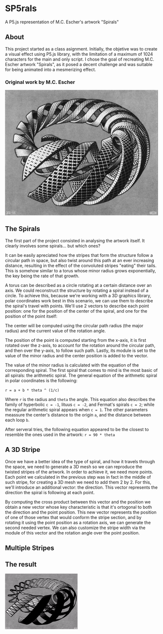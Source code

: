 # SP5rals
A P5.js representation of M.C. Escher's artwork "Spirals"

## About 
This project started as a class asignment. Initially, the objetive was to create a visual effect using P5.js library, with the limitation of a maximum of 1024 characters for the main and only script. I chose the goal of recreating M.C. Escher artwork "Spirals", as it posed a decent challenge and was suitable for being animated into a mesmerizing effect.

### Original work by M.C. Escher
![Spirals artwork by M.C. Escher](https://github.com/CaptainChameleon/sp5rals/blob/39a40f17abfff7e511307364ab20c601e5ea3aea/Spirals%20-%20M.C.%20Escher.jpg)

## The Spirals
The first part of the project consisted in analysing the artwork itself. It clearly involves some spirals... but which ones? 

It can be easily apreciated how the stripes that form the structure follow a circular path in space, but also twist around this path at an ever increasing distance, resulting in the effect of the convoluted stripes "eating" their tails. This is somehow similar to a torus whose minor radius grows exponentially, the key being the rate of that growth. 

A torus can be described as a circle rotating at a certain distance over an axis. We could reconstruct the structure by rotating a spiral instead of a circle. To achieve this, because we're working with a 3D graphics library, polar coordinates work best in this scenario, we can use them to describe the spiral's travel with points. We'll use 2 vectors to describe each point position: one for the position of the center of the spiral, and one for the position of the point itself: 

The center will be computed using the circular path radius (the major radius) and the current value of the rotation angle. 

The position of the point is computed starting from the x-axis, it is first rotated over the z-axis, to account for the rotation around the circular path,  and then over the y-axis, to follow such path. Lastly, its module is set to the value of the minor radius and the center position is added to the vector.

The value of the minor radius is calculated with the equation of the corresponding spiral. The first spiral that comes to mind is the most basic of all spirals: the arithmetic spiral. The general equation of the arithmetic spiral in polar coordinates is the following: 

`r = a + b * theta ^ (1/c)`

Where `r` is the radius and `theta` the angle. This equation also describes the family of hyperbolic `c = -1`, lituus `c = -2`, and Fermat's spirals `c = 2`; while the regular arithmetic spiral appears when `c = 1`. The other parameters meassure the center's distance to the origin `a`, and the distance between each loop `b`. 

After serveral tries, the following equation appeared to be the closest to resemble the ones used in the artwork: `r = 90 * theta`

## A 3D Stripe
Once we have a better idea of the type of spiral, and how it travels through the space, we need to generate a 3D mesh so we can reproduce the twisted stripes of the artwork. In order to achieve it, we need more points. Each point we calculated in the previous step was in fact in the middle of such stripe, for creating a 3D mesh we need to add them 2 by 2. For this, we'll introduce an additional vector: the direction. This vector represents the direction the spiral is following at each point.

By computing the cross product between this vector and the position we obtain a new vector whose key characteristic is that it's ortogonal to both the direction and the point position. This new vector represents the position of one of those vertex that would conform the stripe section, and by rotating it using the point position as a rotation axis, we can generate the second needed vertex. We can also customize the stripe width via the module of this vector and the rotation angle over the point position.

## Multiple Stripes

## The result
![P5.js representation](https://github.com/CaptainChameleon/sp5rals/blob/main/SP5rals.gif)
